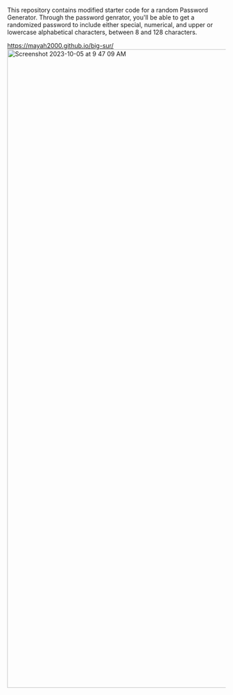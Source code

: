 This repository contains modified starter code for a random Password Generator.  Through the password genrator, you'll be able to get a randomized password to include either special, numerical, and upper or lowercase alphabetical characters, between 8 and 128 characters.

https://mayah2000.github.io/big-sur/
<img width="1470" alt="Screenshot 2023-10-05 at 9 47 09 AM" src="https://github.com/MayaH2000/big-sur/assets/101356128/ac2c03a7-c608-488f-9aee-f3eb487edf22">
